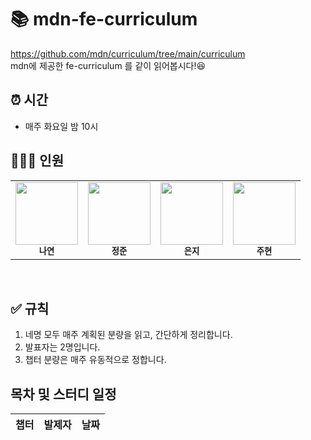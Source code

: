 # 📚 mdn-fe-curriculum

https://github.com/mdn/curriculum/tree/main/curriculum   
mdn에 제공한 fe-curriculum 를 같이 읽어봅시다!😆

## ⏰ 시간

- 매주 화요일 밤 10시

## 💁🏻‍♂️ 인원

<table>
  <tr>
    <td align="center">
      <a href="https://github.com/Nayeon97">
        <img src="https://avatars.githubusercontent.com/Nayeon97" width="100px;" alt="" /><br/>
      </a>
      <sub>
        <b>나연</b>
      </sub>
    </td>
    <td align="center">
      <a href="https://github.com/Jeong-jj">
        <img src="https://avatars.githubusercontent.com/Jeong-jj" width="100px;" alt="" /><br/>
      </a>
        <sub>
          <b>정준</b>
        </sub>
    </td>
    <td align="center">
      <a href="https://github.com/y00eunji">
        <img src="https://avatars.githubusercontent.com/y00eunji" width="100px;" alt="" /><br/>
      </a>
        <sub>
          <b>은지</b>
        </sub>
    </td>
    <td align="center">
      <a href="https://github.com/userJu">
        <img src="https://avatars.githubusercontent.com/userJu" width="100px;" alt="" /><br/>
      </a>
        <sub>
          <b>주현</b>
        </sub>
    </td>
  </tr>
</table>

<br/>

## ✅ 규칙
1. 네명 모두 매주 계획된 분량을 읽고, 간단하게 정리합니다.
2. 발표자는 2명입니다.
3. 챕터 분량은 매주 유동적으로 정합니다. 

## 목차 및 스터디 일정
| 챕터               | 발제자   |날짜   |
| ------------------ | -------- | -------- |



